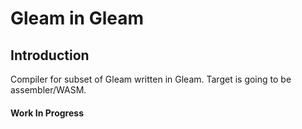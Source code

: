 # Gleam in Gleam

## Introduction

Compiler for subset of Gleam written in Gleam. Target is going to be assembler/WASM.

#### Work In Progress